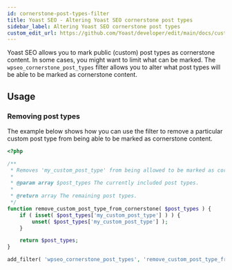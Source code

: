 ```yaml
---
id: cornerstone-post-types-filter
title: Yoast SEO - Altering Yoast SEO cornerstone post types
sidebar_label: Altering Yoast SEO cornerstone post types
custom_edit_url: https://github.com/Yoast/developer/edit/main/docs/customization/yoast-seo/filters/cornerstone-post-types-filter.md
---
```

Yoast SEO allows you to mark public (custom) post types as cornerstone content. In some cases, you might want to limit what can be marked.
The `wpseo_cornerstone_post_types` filter allows you to alter what post types will be able to be marked as cornerstone content.

## Usage

### Removing post types

The example below shows how you can use the filter to remove a particular custom post type from being able to be marked as cornerstone content.
```php
<?php

/**
 * Removes 'my_custom_post_type' from being allowed to be marked as cornerstone content.
 *
 * @param array $post_types The currently included post types.
 *
 * @return array The remaining post types.
 */
function remove_custom_post_type_from_cornerstone( $post_types ) {
	if ( isset( $post_types['my_custom_post_type'] ) ) {
		unset( $post_types['my_custom_post_type'] );
	}

	return $post_types;
}

add_filter( 'wpseo_cornerstone_post_types', 'remove_custom_post_type_from_cornerstone' );
```
